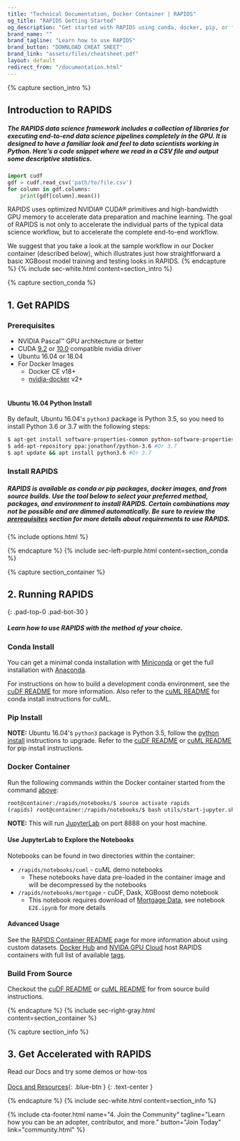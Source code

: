 ```yaml
---
title: "Technical Documentation, Docker Container | RAPIDS"
og_title: "RAPIDS Getting Started"
og_description: "Get started with RAPIDS using conda, docker, pip, or from source builds."
brand_name: ""
brand_tagline: "Learn how to use RAPIDS"
brand_button: "DOWNLOAD CHEAT SHEET"
brand_link: "assets/files/cheatsheet.pdf"
layout: default
redirect_from: "/documentation.html"
---
```

{% capture section_intro %}
## Introduction to RAPIDS

##### The RAPIDS data science framework includes a collection of libraries for executing end-to-end data science pipelines completely in the GPU. It is designed to have a familiar look and feel to data scientists working in Python. Here’s a code snippet where we read in a CSV file and output some descriptive statistics.

```python
import cudf
gdf = cudf.read_csv('path/to/file.csv')
for column in gdf.columns:
    print(gdf[column].mean())
```

RAPIDS uses optimized NVIDIA® CUDA® primitives and high-bandwidth GPU memory to accelerate data preparation and machine learning. The goal of RAPIDS is not only to accelerate the individual parts of the typical data science workflow, but to accelerate the complete end-to-end workflow.

We suggest that you take a look at the sample workflow in our Docker container (described below), which illustrates just how straightforward a basic XGBoost model training and testing looks in RAPIDS.
{% endcapture %}
{% include sec-white.html content=section_intro %}

{% capture section_conda %}
## 1. Get RAPIDS
### Prerequisites

* NVIDIA Pascal™ GPU architecture or better
* CUDA [9.2](https://developer.nvidia.com/cuda-92-download-archive) or [10.0](https://developer.nvidia.com/cuda-downloads) compatible nvidia driver
* Ubuntu 16.04 or 18.04
* For Docker Images
  * Docker CE v18+
  * [nvidia-docker](https://github.com/nvidia/nvidia-docker/wiki/Installation-(version-2.0)) v2+

#### <br/>Ubuntu 16.04 Python Install
By default, Ubuntu 16.04's `python3` package is Python 3.5, so you need to install Python 3.6 or 3.7 with the following steps:

```bash
$ apt-get install software-properties-common python-software-properties
$ add-apt-repository ppa:jonathonf/python-3.6 #Or 3.7
$ apt update && apt install python3.6 #Or 3.7
```
### Install RAPIDS
##### RAPIDS is available as conda or pip packages, docker images, and from source builds. Use the tool below to select your preferred method, packages, and environment to install RAPIDS. Certain combinations may not be possible and are dimmed automatically. Be sure to review the [prerequisites](#prerequisites) section for more details about requirements to use RAPIDS.

{% include options.html %}

{% endcapture %}
{% include sec-left-purple.html content=section_conda %}

{% capture section_container %}
## 2. Running RAPIDS
{: .pad-top-0 .pad-bot-30 }

##### Learn how to use RAPIDS with the method of your choice.

### Conda Install

You can get a minimal conda installation with [Miniconda](https://conda.io/miniconda.html) or get the full installation with [Anaconda](https://www.anaconda.com/download).

For instructions on how to build a development conda environment, see the [cuDF README](https://github.com/rapidsai/cudf/blob/master/README.md#conda) for more information. Also refer to the [cuML README](https://github.com/rapidsai/cuml/blob/master/README.md#conda) for conda install instructions for cuML.

### Pip Install

**NOTE:** Ubuntu 16.04's `python3` package is Python 3.5, follow the [python install](#ubuntu-1604-python-install) instructions to upgrade. 
Refer to the [cuDF README](https://github.com/rapidsai/cudf/tree/master#pip) or [cuML README](https://github.com/rapidsai/cuml/tree/master#pip) for pip install instructions.

### Docker Container

Run the following commands within the Docker container started from the command [above](#get-rapids):

```bash
root@container:/rapids/notebooks/$ source activate rapids
(rapids) root@container:/rapids/notebooks/$ bash utils/start-jupyter.sh
```
**NOTE:** This will run [JupyterLab](https://jupyterlab.readthedocs.io/en/stable/) on port 8888 on your host machine.

#### Use JupyterLab to Explore the Notebooks

Notebooks can be found in two directories within the container:

* `/rapids/notebooks/cuml` - cuML demo notebooks
  * These notebooks have data pre-loaded in the container image and will be decompressed by the notebooks
* `/rapids/notebooks/mortgage` - cuDF, Dask, XGBoost demo notebook
  * This notebook requires download of [Mortgage Data](https://rapidsai.github.io/demos/datasets/mortgage-data), see notebook `E2E.ipynb` for more details

#### Advanced Usage

See the [RAPIDS Container README](https://hub.docker.com/r/rapidsai/rapidsai) page for more information about using custom datasets. [Docker Hub](https://hub.docker.com/r/rapidsai/rapidsai/) and [NVIDA GPU Cloud](https://ngc.nvidia.com/catalog/containers/nvidia%2Frapidsai%2Frapidsai) host RAPIDS containers with full list of available [tags](https://hub.docker.com/r/rapidsai/rapidsai#full-tag-list).

<!--  
    the breaks in the headers are necessary to space the anchor so it doesn't 
    place the header under the nav bar 
-->

### Build From Source 

Checkout the [cuDF README](https://github.com/rapidsai/cudf/tree/master#development-setup) or [cuML README](https://github.com/rapidsai/cuml/tree/master#pip) for from source build instructions.

{% endcapture %}
{% include sec-right-gray.html content=section_container %}

{% capture section_info %}
## 3. Get Accelerated with RAPIDS

Read our Docs and try some demos or how-tos <br><br>
[Docs and Resources](/docs.html){: .blue-btn }
{: .text-center }

{% endcapture %}
{% include sec-white.html content=section_info %}

{% include cta-footer.html 
name="4. Join the Community" 
tagline="Learn how you can be an adopter, contributor, and more."
button="Join Today"
link="community.html"
%}
